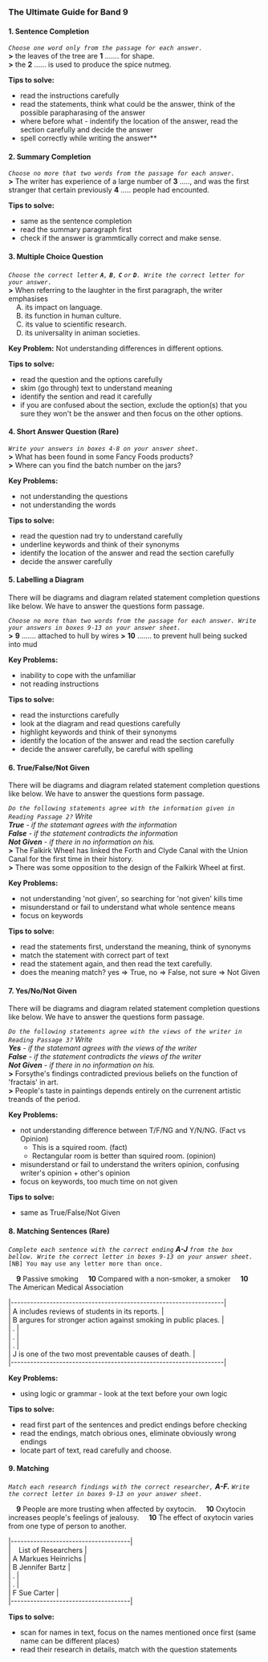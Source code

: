 ### **The Ultimate Guide for Band 9**

#### **1. Sentence Completion**

*`Choose one word only from the passage for each answer.`*<br>
**>** the leaves of the tree are **1** ....... for shape.<br>
**>** the **2** ...... is used to produce the spice nutmeg.

**Tips to solve:**
- read the instructions carefully
- read the statements, think what could be the answer, think of the possible parapharasing of the answer
- where before what - indentify the location of the answer, read the section carefully and decide the answer
- spell correctly while writing the answer**

#### **2. Summary Completion**

*`Choose no more that two words from the passage for each answer.`*<br>
**>** The writer has experience of a large number of **3** ....., and was the first stranger that certain previously **4** ..... people had encounted.

**Tips to solve:**
- same as the sentence completion
- read the summary paragraph first
- check if the answer is grammtically correct and make sense.

#### **3. Multiple Choice Question**

*`Choose the correct letter` ***`A`***`,` ***`B`***`,` ***`C`*** `or` ***`D`***`. Write the correct letter for your answer.`*<br>
**>** When referring to the laughter in the first paragraph, the writer emphasises<br>
&nbsp;&nbsp;&nbsp;&nbsp;A. its impact on language.<br>
&nbsp;&nbsp;&nbsp;&nbsp;B. its function in human culture.<br>
&nbsp;&nbsp;&nbsp;&nbsp;C. its value to scientific research.<br>
&nbsp;&nbsp;&nbsp;&nbsp;D. its universality in animan societies.

**Key Problem:** Not understanding differences in different options.

**Tips to solve:**
- read the question and the options carefully
- skim (go through) text to understand meaning
- identify the sention and read it carefully
- if you are confused about the section, exclude the option(s) that you sure they won't be the answer and then focus on the other options.

#### **4. Short Answer Question (Rare)**

*`Write your answers in boxes 4-8 on your answer sheet.`*<br>
**>** What has been found in some Fancy Foods products?<br>
**>** Where can you find the batch number on the jars?

**Key Problems:**
- not understanding the questions
- not understanding the words

**Tips to solve:**
- read the question nad try to understand carefully
- underline keywords and think of their synonyms 
- identify the location of the answer and read the section carefully
- decide the answer carefully

#### **5. Labelling a Diagram**
There will be diagrams and diagram related statement completion questions like below. We have to answer the questions form passage.

*`Choose no more than two words from the passage for each answer. Write your answers in boxes 9-13 on your answer sheet.`*<br>
**>** **9** ....... attached to hull by wires
**>** **10** ....... to prevent hull being sucked into mud

**Key Problems:**
- inability to cope with the unfamiliar
- not reading instructions

**Tips to solve:**
- read the insturctions carefully
- look at the diagram and read questions carefully
- highlight keywords and think of their synonyms 
- identify the location of the answer and read the section carefully
- decide the answer carefully, be careful with spelling

#### **6. True/False/Not Given**
There will be diagrams and diagram related statement completion questions like below. We have to answer the questions form passage.

*`Do the following statements agree with the information given in Reading Passage 2?` Write <br> **True** - if the statemant agrees with the information <br> **False** - if the statement contradicts the information <br> **Not Given** - if there in no information on his.*<br>
**>** The Falkirk Wheel has linked the Forth and Clyde Canal with the Union Canal for the first time in their history.<br>
**>** There was some opposition to the design of the Falkirk Wheel at first.

**Key Problems:**
- not understanding 'not given', so searching for 'not given' kills time
- misunderstand or fail to understand what whole sentence means
- focus on keywords

**Tips to solve:**
- read the statements first, understand the meaning, think of synonyms
- match the statement with correct part of text
- read the statement again, and then read the text carefully.
- does the meaning match? yes => True, no => False, not sure => Not Given

#### **7. Yes/No/Not Given**
There will be diagrams and diagram related statement completion questions like below. We have to answer the questions form passage.

*`Do the following statements agree with the views of the writer in Reading Passage 3?` Write <br> **Yes** - if the statemant agrees with the views of the writer <br> **False** - if the statement contradicts the views of the writer <br> **Not Given** - if there in no information on his.*<br>
**>** Forsythe's findings contradicted previous beliefs on the function of 'fractais' in art.<br>
**>** People's taste in paintings depends entirely on the currenent artistic treands of the period.

**Key Problems:**
- not understanding difference between T/F/NG and Y/N/NG. (Fact vs Opinion)
    - This is a squired room. (fact)
    - Rectangular room is better than squired room. (opinion)
- misunderstand or fail to understand the writers opinion, confusing writer's opinion + other's opinion
- focus on keywords, too much time on not given

**Tips to solve:**
- same as True/False/Not Given

#### **8. Matching Sentences (Rare)**

*`Complete each sentence with the correct ending` ***A-J*** `from the box bellow. Write the correct letter in boxes 9-13 on your answer sheet.`*<br> `[NB] You may use any letter more than once.`<br>

&nbsp;&nbsp;&nbsp;&nbsp;**9** Passive smoking
&nbsp;&nbsp;&nbsp;&nbsp;**10** Compared with a non-smoker, a smoker
&nbsp;&nbsp;&nbsp;&nbsp;**10** The American Medical Association

|------------------------------------------------------------------|<br>
| A includes reviews of students in its reports.                   |<br>
| B argures for stronger action against smoking in public places.  |<br>
| .                                                                |<br>
| .                                                                |<br>
| .                                                                |<br>
| J is one of the two most preventable causes of death.            |<br>
|------------------------------------------------------------------|

**Key Problems:**
- using logic or grammar - look at the text before your own logic

**Tips to solve:**
- read first part of the sentences and predict endings before checking
- read the endings, match obrious ones, eliminate obviously wrong endings
- locate part of text, read carefully and choose.

#### **9. Matching**

*`Match each research findings with the correct researcher,` **A-F.** `Write the correct letter in boxes 9-13 on your answer sheet.`*<br>

&nbsp;&nbsp;&nbsp;&nbsp;**9** People are more trusting when affected by oxytocin.
&nbsp;&nbsp;&nbsp;&nbsp;**10** Oxytocin increases people's feelings of jealousy.
&nbsp;&nbsp;&nbsp;&nbsp;**10** The effect of oxytocin varies from one type of person to another.

|-------------------------------------|<br>
| &nbsp;&nbsp; List of Researchers    |<br>
| A Markues Heinrichs                 |<br>
| B Jennifer Bartz                    |<br>
| .                                   |<br>
| .                                   |<br>
| F Sue Carter                        |<br>
|-------------------------------------|

**Tips to solve:**
- scan for names in text, focus on the names mentioned once first (same name can be different places)
- read their research in details, match with the question statements 
